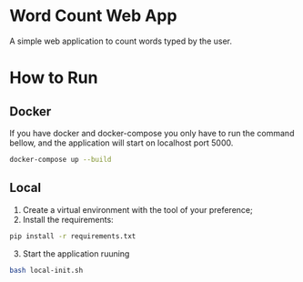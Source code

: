 # Word Count Web App

A simple web application to count words typed by the user.

# How to Run

## Docker

If you have docker and docker-compose you only have to run the command bellow, and 
the application will start on localhost port 5000.

```bash
docker-compose up --build
```

## Local

1. Create a virtual environment with the tool of your preference;
2. Install the requirements:

```bash
pip install -r requirements.txt
```

3. Start the application ruuning

```bash
bash local-init.sh 
```